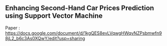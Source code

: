 ## Enhancing Second-Hand Car Prices Prediction using Support Vector Machine

Paper : https://docs.google.com/document/d/1kgQES8evLVqwgHWqvNZPsbmwfn98jL2_b6c3As0XQwY/edit?usp=sharing
